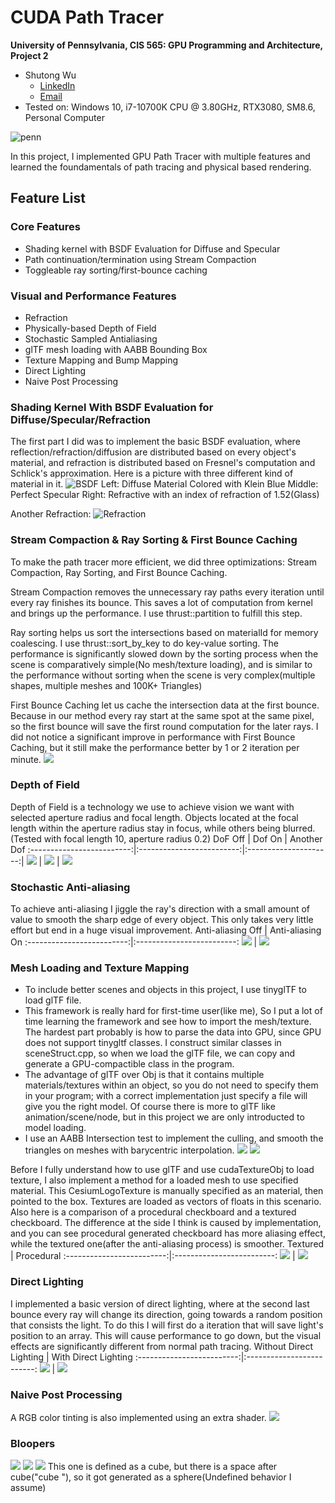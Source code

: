 CUDA Path Tracer
================

**University of Pennsylvania, CIS 565: GPU Programming and Architecture, Project 2**

* Shutong Wu
  * [LinkedIn](https://www.linkedin.com/in/shutong-wu-214043172/)
  * [Email](shutong@seas.uepnn.edu)
* Tested on: Windows 10, i7-10700K CPU @ 3.80GHz, RTX3080, SM8.6, Personal Computer 

![penn](./img/cornell.2022-10-08_04-17-17z.1980samp.png)

In this project, I implemented GPU Path Tracer with multiple features and learned the foundamentals of path tracing and physical based rendering.

## Feature List
### Core Features 
- Shading kernel with BSDF Evaluation for Diffuse and Specular
- Path continuation/termination using Stream Compaction
- Toggleable ray sorting/first-bounce caching

### Visual and Performance Features
- Refraction
- Physically-based Depth of Field
- Stochastic Sampled Antialiasing
- glTF mesh loading with AABB Bounding Box
- Texture Mapping and Bump Mapping
- Direct Lighting
- Naive Post Processing

### Shading Kernel With BSDF Evaluation for Diffuse/Specular/Refraction
The first part I did was to implement the basic BSDF evaluation, where reflection/refraction/diffusion are distributed based on every object's material, and refraction is distributed based on Fresnel's computation and Schlick's approximation. Here is a picture with three different kind of material in it.
![BSDF](./img/bsdf.png)
Left: Diffuse Material Colored with Klein Blue
Middle: Perfect Specular
Right: Refractive with an index of refraction of 1.52(Glass)

Another Refraction:
![Refraction](./img/refraction.png)

### Stream Compaction & Ray Sorting & First Bounce Caching
To make the path tracer more efficient, we did three optimizations: Stream Compaction, Ray Sorting, and First Bounce Caching.

Stream Compaction removes the unnecessary ray paths every iteration until every ray finishes its bounce. This saves a lot of computation from kernel and brings up the performance. I use thrust::partition to fulfill this step.

Ray sorting helps us sort the intersections based on materialId for memory coalescing. I use thrust::sort_by_key to do key-value sorting. The performance is significantly slowed down by the sorting process when the scene is comparatively simple(No mesh/texture loading), and is similar to the performance without sorting when the scene is very complex(multiple shapes, multiple meshes and 100K+ Triangles)

First Bounce Caching let us cache the intersection data at the first bounce. Because in our method every ray start at the same spot at the same pixel, so the first bounce will save the first round computation for the later rays. I did not notice a significant improve in performance with First Bounce Caching, but it still make the performance better by 1 or 2 iteration per minute. 
![](./img/Comparison.png)


### Depth of Field
Depth of Field is a technology we use to achieve vision we want with selected aperture radius and focal length. Objects located at the focal length within the aperture radius stay in focus, while others being blurred. (Tested with focal length 10, aperture radius 0.2)
DoF Off      |  Dof On | Another Dof
:-------------------------:|:-------------------------:|:---------------------:|
![](img/dofoff.png)   |  ![](img/dofon.png)  | ![](img/dof1.png)

### Stochastic Anti-aliasing
To achieve anti-aliasing I jiggle the ray's direction with a small amount of value to smooth the sharp edge of every object. This only takes very little effort but end in a huge visual improvement. 
Anti-aliasing Off      |  Anti-aliasing On
:-------------------------:|:-------------------------:
![](img/AntialiasingOff.png)   |  ![](img/AntialiasingOn.png)

### Mesh Loading and Texture Mapping
- To include better scenes and objects in this project, I use tinyglTF to load glTF file. 
- This framework is really hard for first-time user(like me), So I put a lot of time learning the framework and see how to import the mesh/texture. The hardest part probably is how to parse the data into GPU, since GPU does not support tinygltf classes. I construct similar classes in sceneStruct.cpp, so when we load the glTF file, we can copy and generate a GPU-compactible class in the program.
- The advantage of glTF over Obj is that it contains multiple materials/textures within an object, so you do not need to specify them in your program; with a correct implementation just specify a file will give you the right model. Of course there is more to glTF like animation/scene/node, but in this project we are only introducted to model loading.
- I use an AABB Intersection test to implement the culling, and smooth the triangles on meshes with barycentric interpolation.
![](img/collectionRoom.png)
![](img/aquarium.png)

Before I fully understand how to use glTF and use cudaTextureObj to load texture, I also implement a method for a loaded mesh to use specified material.
This CesiumLogoTexture is manually specified as an material, then pointed to the box. Textures are loaded as vectors of floats in this scenario. Also here is a comparison of a procedural checkboard and a textured checkboard. The difference at the side I think is caused by implementation, and you can see procedural generated checkboard has more aliasing effect, while the textured one(after the anti-aliasing process) is smoother.
Textured       |  Procedural
:-------------------------:|:-------------------------:
![](img/textured.png)   |  ![](img/procedural.png)

### Direct Lighting
I implemented a basic version of direct lighting, where at the second last bounce every ray will change its direction, going towards a random position that consists the light. To do this I will first do a iteration that will save light's position to an array. This will cause performance to go down, but the visual effects are significantly different from normal path tracing.
Without Direct Lighting       |  With Direct Lighting
:-------------------------:|:-------------------------:
![](img/directLightOff.png)   |  ![](img/directLightOn.png)

### Naive Post Processing
A RGB color tinting is also implemented using an extra shader.
![](img/cornell.2022-10-08_01-26-28z.1005samp.png)

### Bloopers
![](img/bloop1.png)
![](img/bloop2.png)
![](img/bloop3.png)
This one is defined as a cube, but there is a space after cube("cube "), so it got generated as a sphere(Undefined behavior I assume)



